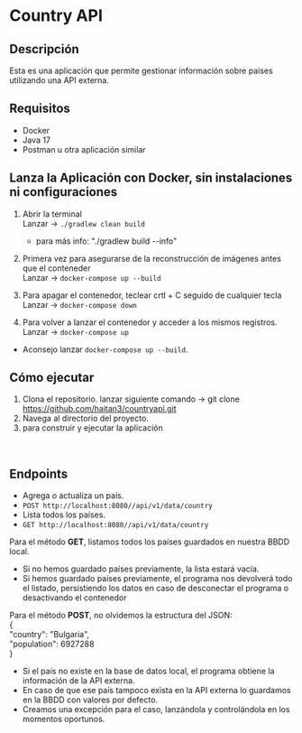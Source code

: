# Country API

## Descripción

Esta es una aplicación que permite gestionar información sobre países utilizando una API externa.

## Requisitos

- Docker
- Java 17
- Postman u otra aplicación similar
## Lanza la Aplicación con Docker, sin instalaciones ni configuraciones
1. Abrir la terminal <br/>
   Lanzar -> `./gradlew clean build`<br/>
   - para más info: "./gradlew build --info"
2. Primera vez para asegurarse de la reconstrucción de imágenes antes que el conteneder <br/>
   Lanzar -> `docker-compose up --build`

3. Para apagar el contenedor, teclear crtl + C seguido de cualquier tecla <br/>
   Lanzar -> `docker-compose down`
 
4. Para volver a lanzar el contenedor y acceder a los mismos registros.
   <br/>
   Lanzar -> `docker-compose up`

- Aconsejo lanzar `docker-compose up --build`.

## Cómo ejecutar

1. Clona el repositorio. lanzar siguiente comando -> git clone https://github.com/haitan3/countryapi.git
2. Navega al directorio del proyecto.
3. para construir y ejecutar la aplicación 
<br/>

## Endpoints
- Agrega o actualiza un país.
- `POST http://localhost:8080//api/v1/data/country`
- Lista todos los países.
- `GET http://localhost:8080//api/v1/data/country` 

Para el método <b>GET</b>, listamos todos los países guardados en nuestra BBDD local.
- Si no hemos guardado países previamente, la lista estará vacía.
- Si hemos guardado países previamente, el programa nos devolverá todo el listado, persistiendo los datos en caso de desconectar el programa o desactivando el contenedor

Para el método <b>POST</b>, no olvidemos la estructura del JSON:<br/>
{<br/>
"country": "Bulgaria", <br/>
"population": 6927288 <br/>
}
- Si el país no existe en la base de datos local, el programa obtiene la información de la API externa.
- En caso de que ese país tampoco exista en la API externa lo guardamos en la BBDD con valores por defecto.
- Creamos una excepción para el caso, lanzándola y controlándola en los momentos oportunos.

